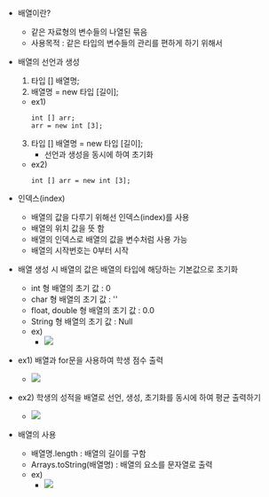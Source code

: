 
- 배열이란?
	- 같은 자료형의 변수들의 나열된 묶음
	- 사용목적 : 같은 타입의 변수들의 관리를 편하게  하기 위해서

- 배열의 선언과 생성
	1) 타입  [] 배열명;
	2) 배열명 = new 타입 [길이];
	- ex1)
		~~~
		int [] arr;
		arr = new int [3];
		~~~
	3) 타입 [] 배열명 = new 타입 [길이];
		- 선언과 생성을 동시에 하여 초기화
	- ex2) 
		~~~
		int [] arr = new int [3];
		~~~


- 인덱스(index)
	- 배열의 값을 다루기 위해선 인덱스(index)를 사용
	- 배열의 위치 값을 뜻 함
	- 배열의 인덱스로 배열의 값을 변수처럼 사용 가능
	- 배열의 시작번호는 0부터 시작

- 배열 생성 시 배열의 값은 배열의 타입에 해당하는 기본값으로 초기화
	- int 형 배열의 초기 값 : 0
	- char 형 배열의 초기 값 : ''
	- float, double 형 배열의 초기 값 : 0.0
	- String 형 배열의 초기 값 : Null
	- ex)
		- ![](https://i.imgur.com/KW6JHnf.jpg)


- ex1) 배열과 for문을 사용하여 학생 점수 출력
	- ![](https://i.imgur.com/6SLZcJK.png)

- ex2) 학생의 성적을 배열로 선언, 생성, 초기화를 동시에 하여 평균 출력하기
	- ![](https://i.imgur.com/Cl16Ehu.png)


- 배열의 사용
	- 배열명.length : 배열의 길이를 구함
	- Arrays.toString(배열명) : 배열의 요소를 문자열로 출력
	- ex) 
		- ![](https://i.imgur.com/qHUCIjJ.jpg)


